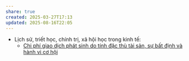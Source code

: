 ```yaml
---
share: true
created: 2025-03-27T17:13
updated: 2025-08-16T22:05
---
```

- Lịch sử, triết học, chính trị, xã hội học trong kinh tế: 
    - [Chi phí giao dịch phát sinh do tính đặc thù tài sản, sự bất định và hành vi cơ hội](../Kinh%20t%E1%BA%BF/Kinh%20t%E1%BA%BF%20h%C3%A0ng%20ho%C3%A1.%20Ti%E1%BB%81n%20t%E1%BB%87/L%E1%BB%8Bch%20s%E1%BB%AD,%20tri%E1%BA%BFt%20h%E1%BB%8Dc,%20ch%C3%ADnh%20tr%E1%BB%8B,%20x%C3%A3%20h%E1%BB%99i%20h%E1%BB%8Dc%20trong%20kinh%20t%E1%BA%BF/Tr%C6%B0%E1%BB%9Dng%20ph%C3%A1i/Th%E1%BB%83%20ch%E1%BA%BF/Chi%20ph%C3%AD%20giao%20d%E1%BB%8Bch%20ph%C3%A1t%20sinh%20do%20t%C3%ADnh%20%C4%91%E1%BA%B7c%20th%C3%B9%20t%C3%A0i%20s%E1%BA%A3n,%20s%E1%BB%B1%20b%E1%BA%A5t%20%C4%91%E1%BB%8Bnh%20v%C3%A0%20h%C3%A0nh%20vi%20c%C6%A1%20h%E1%BB%99i.md)


